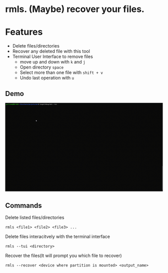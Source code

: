 # rmls. (Maybe) recover your files.

# Features


* Delete files/directories
* Recover any deleted file with this tool
* Terminal User Interface to remove files
    * move up and down with `k` and `j`
    * Open directory `space`
    * Select more than one file with `shift + v`
    * Undo last operation with `u`

## Demo

![This is an alt text.](https://github.com/gugomea/rmls/blob/main/demo.gif)


## Commands

Delete listed files/directories
```
rmls <file1> <file2> <file3> ...
```

Delete files interacitvely with the terminal interface
```
rmls --tui <directory>
```

Recover the files(It will prompt you which file to recover)
```
rmls --recover <device where partition is mounted> <output_name>
```
